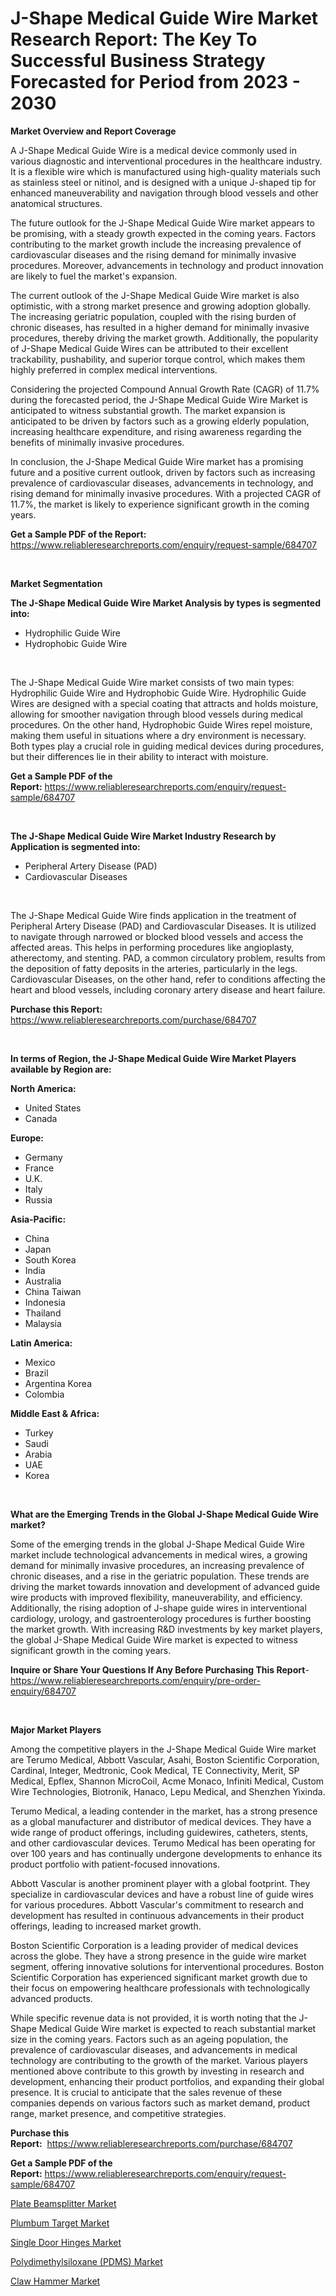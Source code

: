 <p><h1>J-Shape Medical Guide Wire Market Research Report: The Key To Successful Business Strategy Forecasted for Period from 2023 - 2030</h1></p><p><strong>Market Overview and Report Coverage</strong></p>
<p><p>A J-Shape Medical Guide Wire is a medical device commonly used in various diagnostic and interventional procedures in the healthcare industry. It is a flexible wire which is manufactured using high-quality materials such as stainless steel or nitinol, and is designed with a unique J-shaped tip for enhanced maneuverability and navigation through blood vessels and other anatomical structures.</p><p>The future outlook for the J-Shape Medical Guide Wire market appears to be promising, with a steady growth expected in the coming years. Factors contributing to the market growth include the increasing prevalence of cardiovascular diseases and the rising demand for minimally invasive procedures. Moreover, advancements in technology and product innovation are likely to fuel the market's expansion.</p><p>The current outlook of the J-Shape Medical Guide Wire market is also optimistic, with a strong market presence and growing adoption globally. The increasing geriatric population, coupled with the rising burden of chronic diseases, has resulted in a higher demand for minimally invasive procedures, thereby driving the market growth. Additionally, the popularity of J-Shape Medical Guide Wires can be attributed to their excellent trackability, pushability, and superior torque control, which makes them highly preferred in complex medical interventions.</p><p>Considering the projected Compound Annual Growth Rate (CAGR) of 11.7% during the forecasted period, the J-Shape Medical Guide Wire Market is anticipated to witness substantial growth. The market expansion is anticipated to be driven by factors such as a growing elderly population, increasing healthcare expenditure, and rising awareness regarding the benefits of minimally invasive procedures.</p><p>In conclusion, the J-Shape Medical Guide Wire market has a promising future and a positive current outlook, driven by factors such as increasing prevalence of cardiovascular diseases, advancements in technology, and rising demand for minimally invasive procedures. With a projected CAGR of 11.7%, the market is likely to experience significant growth in the coming years.</p></p>
<p><strong>Get a Sample PDF of the Report:</strong> <a href="https://www.reliableresearchreports.com/enquiry/request-sample/684707">https://www.reliableresearchreports.com/enquiry/request-sample/684707</a></p>
<p>&nbsp;</p>
<p><strong>Market Segmentation</strong></p>
<p><strong>The J-Shape Medical Guide Wire Market Analysis by types is segmented into:</strong></p>
<p><ul><li>Hydrophilic Guide Wire</li><li>Hydrophobic Guide Wire</li></ul></p>
<p>&nbsp;</p>
<p><p>The J-Shape Medical Guide Wire market consists of two main types: Hydrophilic Guide Wire and Hydrophobic Guide Wire. Hydrophilic Guide Wires are designed with a special coating that attracts and holds moisture, allowing for smoother navigation through blood vessels during medical procedures. On the other hand, Hydrophobic Guide Wires repel moisture, making them useful in situations where a dry environment is necessary. Both types play a crucial role in guiding medical devices during procedures, but their differences lie in their ability to interact with moisture.</p></p>
<p><strong>Get a Sample PDF of the Report:</strong>&nbsp;<a href="https://www.reliableresearchreports.com/enquiry/request-sample/684707">https://www.reliableresearchreports.com/enquiry/request-sample/684707</a></p>
<p>&nbsp;</p>
<p><strong>The J-Shape Medical Guide Wire Market Industry Research by Application is segmented into:</strong></p>
<p><ul><li>Peripheral Artery Disease (PAD)</li><li>Cardiovascular Diseases</li></ul></p>
<p>&nbsp;</p>
<p><p>The J-Shape Medical Guide Wire finds application in the treatment of Peripheral Artery Disease (PAD) and Cardiovascular Diseases. It is utilized to navigate through narrowed or blocked blood vessels and access the affected areas. This helps in performing procedures like angioplasty, atherectomy, and stenting. PAD, a common circulatory problem, results from the deposition of fatty deposits in the arteries, particularly in the legs. Cardiovascular Diseases, on the other hand, refer to conditions affecting the heart and blood vessels, including coronary artery disease and heart failure.</p></p>
<p><strong>Purchase this Report:</strong>&nbsp; <a href="https://www.reliableresearchreports.com/purchase/684707">https://www.reliableresearchreports.com/purchase/684707</a></p>
<p>&nbsp;</p>
<p><strong>In terms of Region, the J-Shape Medical Guide Wire Market Players available by Region are:</strong></p>
<p>
    <p> <strong> North America: </strong>
        <ul>
            <li>United States</li>
            <li>Canada</li>
        </ul>
        </p> 
    <p> <strong> Europe: </strong>
        <ul>
            <li>Germany</li>
            <li>France</li>
            <li>U.K.</li>
            <li>Italy</li>
            <li>Russia</li>
        </ul>
        </p> 
    <p> <strong> Asia-Pacific: </strong>
        <ul>
            <li>China</li>
            <li>Japan</li>
            <li>South Korea</li>
            <li>India</li>
            <li>Australia</li>
            <li>China Taiwan</li>
            <li>Indonesia</li>
            <li>Thailand</li>
            <li>Malaysia</li>
        </ul>
        </p> 
    <p> <strong> Latin America: </strong>
        <ul>
            <li>Mexico</li>
            <li>Brazil</li>
            <li>Argentina Korea</li>
            <li>Colombia</li>
        </ul>
        </p> 
    <p> <strong> Middle East & Africa: </strong>
        <ul>
            <li>Turkey</li>
            <li>Saudi</li>
            <li>Arabia</li>
            <li>UAE</li>
            <li>Korea</li>
        </ul>
    </p>
    </p>
<p>&nbsp;</p>
<p><strong>What are the Emerging Trends in the Global J-Shape Medical Guide Wire market?</strong></p>
<p><p>Some of the emerging trends in the global J-Shape Medical Guide Wire market include technological advancements in medical wires, a growing demand for minimally invasive procedures, an increasing prevalence of chronic diseases, and a rise in the geriatric population. These trends are driving the market towards innovation and development of advanced guide wire products with improved flexibility, maneuverability, and efficiency. Additionally, the rising adoption of J-shape guide wires in interventional cardiology, urology, and gastroenterology procedures is further boosting the market growth. With increasing R&D investments by key market players, the global J-Shape Medical Guide Wire market is expected to witness significant growth in the coming years.</p></p>
<p><strong>Inquire or Share Your Questions If Any Before Purchasing This Report</strong>- <a href="https://www.reliableresearchreports.com/enquiry/pre-order-enquiry/684707">https://www.reliableresearchreports.com/enquiry/pre-order-enquiry/684707</a></p>
<p>&nbsp;</p>
<p><strong>Major Market Players</strong></p>
<p><p>Among the competitive players in the J-Shape Medical Guide Wire market are Terumo Medical, Abbott Vascular, Asahi, Boston Scientific Corporation, Cardinal, Integer, Medtronic, Cook Medical, TE Connectivity, Merit, SP Medical, Epflex, Shannon MicroCoil, Acme Monaco, Infiniti Medical, Custom Wire Technologies, Biotronik, Hanaco, Lepu Medical, and Shenzhen Yixinda. </p><p>Terumo Medical, a leading contender in the market, has a strong presence as a global manufacturer and distributor of medical devices. They have a wide range of product offerings, including guidewires, catheters, stents, and other cardiovascular devices. Terumo Medical has been operating for over 100 years and has continually undergone developments to enhance its product portfolio with patient-focused innovations. </p><p>Abbott Vascular is another prominent player with a global footprint. They specialize in cardiovascular devices and have a robust line of guide wires for various procedures. Abbott Vascular's commitment to research and development has resulted in continuous advancements in their product offerings, leading to increased market growth. </p><p>Boston Scientific Corporation is a leading provider of medical devices across the globe. They have a strong presence in the guide wire market segment, offering innovative solutions for interventional procedures. Boston Scientific Corporation has experienced significant market growth due to their focus on empowering healthcare professionals with technologically advanced products. </p><p>While specific revenue data is not provided, it is worth noting that the J-Shape Medical Guide Wire market is expected to reach substantial market size in the coming years. Factors such as an ageing population, the prevalence of cardiovascular diseases, and advancements in medical technology are contributing to the growth of the market. Various players mentioned above contribute to this growth by investing in research and development, enhancing their product portfolios, and expanding their global presence. It is crucial to anticipate that the sales revenue of these companies depends on various factors such as market demand, product range, market presence, and competitive strategies.</p></p>
<p><strong>Purchase this Report:</strong>&nbsp;&nbsp;<a href="https://www.reliableresearchreports.com/purchase/684707">https://www.reliableresearchreports.com/purchase/684707</a></p>
<p></p>
<p><strong>Get a Sample PDF of the Report:</strong>&nbsp;<a href="https://www.reliableresearchreports.com/enquiry/request-sample/684707">https://www.reliableresearchreports.com/enquiry/request-sample/684707</a></p>
<p><p><a href="https://github.com/CliffMedina6/Market-Research-Report-List-1/blob/main/plate-beamsplitter-market.md">Plate Beamsplitter Market</a></p><p><a href="https://medium.com/@damionrunte/plumbum-target-market-report-reveals-the-latest-trends-and-growth-opportunities-of-this-market-91d6554531ab">Plumbum Target Market</a></p><p><a href="https://medium.com/@mariliehowe/single-door-hinges-market-insight-market-trends-growth-forecasted-from-2023-to-2030-0870af5989d9">Single Door Hinges Market</a></p><p><a href="https://medium.com/@geoanderson1978/polydimethylsiloxane-pdms-market-trends-and-market-analysis-forecasted-for-period-2023-2030-80d07f3ad1e0">Polydimethylsiloxane (PDMS) Market</a></p><p><a href="https://github.com/PeterParrish5/Market-Research-Report-List-1/blob/main/claw-hammer-market.md">Claw Hammer Market</a></p></p>